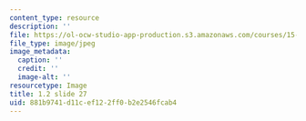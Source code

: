 ```yaml
---
content_type: resource
description: ''
file: https://ol-ocw-studio-app-production.s3.amazonaws.com/courses/15-s21-nuts-and-bolts-of-business-plans-january-iap-2014/881b9741d11cef122ff0b2e2546fcab4_1.2_slide_27.jpg
file_type: image/jpeg
image_metadata:
  caption: ''
  credit: ''
  image-alt: ''
resourcetype: Image
title: 1.2 slide 27
uid: 881b9741-d11c-ef12-2ff0-b2e2546fcab4
---
```

